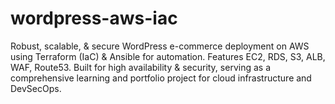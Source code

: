 # wordpress-aws-iac
Robust, scalable, &amp; secure WordPress e-commerce deployment on AWS using Terraform (IaC) &amp; Ansible for automation. Features EC2, RDS, S3, ALB, WAF, Route53. Built for high availability &amp; security, serving as a comprehensive learning and portfolio project for cloud infrastructure and DevSecOps.
